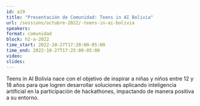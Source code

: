 ```yaml
---
id: a19
title: "Presentación de Comunidad: Teens in AI Bolivia"
url: /sessions/octubre-2022/-teens-in-ai-bolivia
speakers:
format: comunidad
block: h2-a-2022
time_start: 2022-10-27T17:20:00-05:00
time_end: 2022-10-27T17:25:00-05:00
video:
slides:
---
```


Teens in AI Bolivia nace con el objetivo de inspirar a niñas y niños entre 12 y 18 años para que logren desarrollar soluciones aplicando inteligencia artificial en la participación de hackathones, impactando de manera positiva a su entorno.